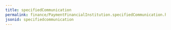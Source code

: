 ```yaml
---
title: specifiedCommunication
permalink: finance/PaymentFinancialInstitution.specifiedCommunication.html
jsonid: specifiedcommunication
---
```

